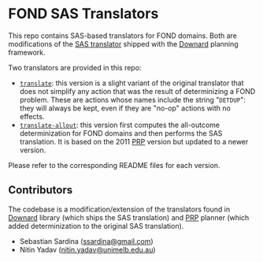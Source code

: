 # FOND SAS Translators

This repo contains SAS-based translators for FOND domains. Both are modifications of the [SAS translator](https://www.fast-downward.org/TranslatorOutputFormat) shipped with the [Downard](https://github.com/aibasel/downward/) planning framework.

Two translators are provided in this repo:

- [`translate`](translate/): this version is a slight variant of the original translator that does not simplify any action that was the result of determinizing a FOND problem. These are actions whose names include the string "`DETDUP`": they will always be kept, even if they are "no-op" actions with no effects.
- [`translate-allout`](translate-allout/): this version first computes the all-outcome determinization for FOND domains and then performs the SAS translation. It is based on the 2011 [PRP](https://github.com/ssardina-planning/planner-for-relevant-policies) version but updated to a newer version.

Please refer to the corresponding README files for each version.

## Contributors

The codebase is a modification/extension of the translators found in [Downard](https://github.com/aibasel/downward) library (which ships the SAS translation) and [PRP](https://github.com/QuMuLab/planner-for-relevant-policies) planner (which added determinization to the original SAS translation).

- Sebastian Sardina (ssardina@gmail.com)
- Nitin Yadav (nitin.yadav@unimelb.edu.au)

